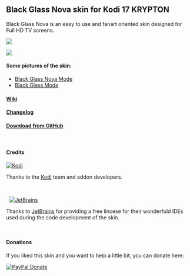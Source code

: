 ## Black Glass Nova skin for Kodi 17 KRYPTON
Black Glass Nova is an easy to use and fanart oriented skin designed for Full HD TV screens.

![](http://i.imgur.com/bNT9T4C.jpg)

![](http://i.imgur.com/NxPPyDE.jpg)

#### Some pictures of the skin:
- [Black Glass Nova Mode](https://github.com/Tgxcorporation/skin.blackglassnova/wiki/Screenshots-BGN)
- [Black Glass Mode](https://github.com/Tgxcorporation/skin.blackglassnova/wiki/Screenshots-BG)

#### [Wiki](https://github.com/Tgxcorporation/skin.blackglassnova/wiki)

#### [Changelog](https://github.com/Tgxcorporation/skin.blackglassnova/blob/master/changelog.txt)

#### [Download from GitHub](https://github.com/Tgxcorporation/skin.blackglassnova/wiki/Install-from-GitHub)

&nbsp;
#### Credits

[![Kodi](https://github.com/Tgxcorporation/skin.andromeda/blob/master/media/kodi.png?raw=true)](https://kodi.tv)

Thanks to the [Kodi](https://kodi.tv) team and addon developers.

&nbsp;

&nbsp;&nbsp;[![JetBrains](https://github.com/Tgxcorporation/skin.andromeda/blob/master/media/jetbrains.png?raw=true)](https://www.jetbrains.com)

Thanks to [JetBrains](https://www.jetbrains.com) for providing a free lincese for their wonderfuld IDEs used during the code development of the skin.

&nbsp;
#### Donations
If you liked this skin and you want to help a little bit, you can donate here:

[![PayPal Donate](https://www.paypal.com/en_US/i/btn/x-click-but04.gif)](https://www.paypal.com/cgi-bin/webscr?cmd=_donations&business=BQTJSRCZ8GWHY&lc=US&item_name=Skins%20by%20Tgx%20for%20Kodi%20Entertainment%20Center&item_number=Kodi&currency_code=EUR&bn=PP%2dDonationsBF%3abtn_donate_SM%2egif%3aNonHosted)
